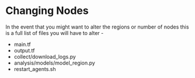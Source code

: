 # Changing Nodes

In the event that you might want to alter the regions or number of nodes this is a full list of files you will have to alter -

- main.tf
- output.tf
- collect/download_logs.py
- analysis/models/model_region.py
- restart_agents.sh

